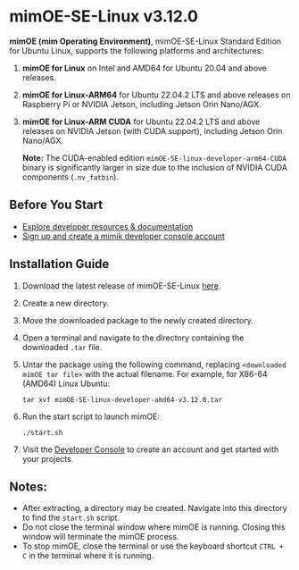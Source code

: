 
# mimOE-SE-Linux v3.12.0

**mimOE (mim Operating Environment)**, mimOE-SE-Linux Standard Edition for Ubuntu Linux, supports the following platforms and architectures:

1. **mimOE for Linux** on Intel and AMD64 for Ubuntu 20.04 and above releases.
2. **mimOE for Linux-ARM64** for Ubuntu 22.04.2 LTS and above releases on Raspberry Pi or NVIDIA Jetson, including Jetson Orin Nano/AGX.
3. **mimOE for Linux-ARM CUDA** for Ubuntu 22.04.2 LTS and above releases on NVIDIA Jetson (with CUDA support), including Jetson Orin Nano/AGX.

   **Note:** The CUDA-enabled edition `mimOE-SE-linux-developer-arm64-CUDA` binary is significantly larger in size due to the inclusion of NVIDIA CUDA components (`.nv_fatbin`).

## Before You Start

- [Explore developer resources & documentation](https://developer.mimik.com)
- [Sign up and create a mimik developer console account](https://developer.mimik.com/console/create_account)

## Installation Guide

1. Download the latest release of mimOE-SE-Linux [here](https://github.com/mimik-mimOE/mimOE-SE-Linux/releases).
2. Create a new directory.
3. Move the downloaded package to the newly created directory.
4. Open a terminal and navigate to the directory containing the downloaded `.tar` file.
5. Untar the package using the following command, replacing `<downloaded mimOE tar file>` with the actual filename. For example, for X86-64 (AMD64) Linux Ubuntu:

   ```
   tar xvf mimOE-SE-linux-developer-amd64-v3.12.0.tar
   ```

6. Run the start script to launch mimOE:

   ```
   ./start.sh
   ```

7. Visit the [Developer Console](https://developer.mimik.com/console/create_account) to create an account and get started with your projects.

## Notes:

- After extracting, a directory may be created. Navigate into this directory to find the `start.sh` script.
- Do not close the terminal window where mimOE is running. Closing this window will terminate the mimOE process.
- To stop mimOE, close the terminal or use the keyboard shortcut `CTRL + C` in the terminal where it is running.
